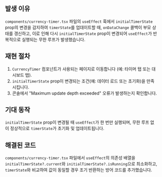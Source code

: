 ## 발생 이유
`components/currency-timer.tsx` 파일의 `useEffect` 훅에서 `initialTimerState` prop의 변경을 감지하여 `timerState`를 업데이트할 때, `onDataChange` 콜백이 부모 상태를 갱신하고, 이로 인해 다시 `initialTimerState` prop이 변경되어 `useEffect`가 반복적으로 실행되는 무한 루프가 발생했습니다.

## 재현 절차
1. `CurrencyTimer` 컴포넌트가 사용되는 페이지로 이동합니다 (예: 타이머 탭 또는 대시보드 탭).
2. `initialTimerState` prop이 변경되는 조건(예: 데이터 로드 또는 초기화)을 만족시킵니다.
3. 콘솔에서 "Maximum update depth exceeded" 오류가 발생하는지 확인합니다.

## 기대 동작
`initialTimerState` prop이 변경될 때 `useEffect`가 한 번만 실행되며, 무한 루프 없이 정상적으로 `timerState`가 초기화 및 업데이트됩니다.

## 해결된 코드
`components/currency-timer.tsx` 파일에서 `useEffect`의 의존성 배열을 `initialTimerState?.current`와 `initialTimerState?.isRunning`으로 최소화하고, `timerState`와 비교하여 값이 동일할 경우 조기 반환하는 방어 코드를 추가했습니다. 
